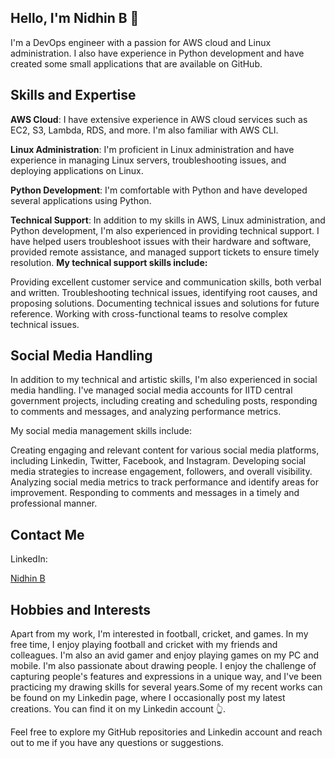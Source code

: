 ## Hello, I'm Nidhin B 👋

I'm a DevOps engineer with a passion for AWS cloud and Linux administration. I also have experience in Python development and have created some small applications that are available on GitHub.

## Skills and Expertise

**AWS Cloud**: I have extensive experience in AWS cloud services such as EC2, S3, Lambda, RDS, and more. I'm also familiar with AWS CLI.

**Linux Administration**: I'm proficient in Linux administration and have experience in managing Linux servers, troubleshooting issues, and deploying applications on Linux.

**Python Development**: I'm comfortable with Python and have developed several applications using Python.

**Technical Support**: In addition to my skills in AWS, Linux administration, and Python development, I'm also experienced in providing technical support. I have helped users troubleshoot issues with their hardware and software, provided remote assistance, and managed support tickets to ensure timely resolution.
**My technical support skills include:**

Providing excellent customer service and communication skills, both verbal and written.
Troubleshooting technical issues, identifying root causes, and proposing solutions.
Documenting technical issues and solutions for future reference.
Working with cross-functional teams to resolve complex technical issues.

## Social Media Handling
In addition to my technical and artistic skills, I'm also experienced in social media handling. I've managed social media accounts for IITD central government projects, including creating and scheduling posts, responding to comments and messages, and analyzing performance metrics.

My social media management skills include:

Creating engaging and relevant content for various social media platforms, including Linkedin, Twitter, Facebook, and Instagram.
Developing social media strategies to increase engagement, followers, and overall visibility.
Analyzing social media metrics to track performance and identify areas for improvement.
Responding to comments and messages in a timely and professional manner.

## Contact Me

LinkedIn: <div class="badge-base LI-profile-badge" data-locale="en_US" data-size="large" data-theme="light" data-type="VERTICAL" data-vanity="nidhinbabukuttan" data-version="v1"><a class="badge-base__link LI-simple-link" href="https://in.linkedin.com/in/nidhinbabukuttan?trk=profile-badge">Nidhin B</a></div>
              

## Hobbies and Interests
Apart from my work, I'm interested in football, cricket, and games. In my free time, I enjoy playing football and cricket with my friends and colleagues. I'm also an avid gamer and enjoy playing games on my PC and mobile.
I'm also passionate about drawing people. I enjoy the challenge of capturing people's features and expressions in a unique way, and I've been practicing my drawing skills for several years.Some of my recent works can be found on my Linkedin page, where I occasionally post my latest creations. You can find it on my Linkedin account 👆.

Feel free to explore my GitHub repositories and Linkedin account and reach out to me if you have any questions or suggestions.
